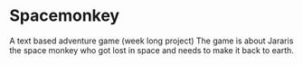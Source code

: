 # Spacemonkey
A text based adventure game (week long project)
The game is about Jararis the space monkey who got lost in space and needs to make it back to earth.
